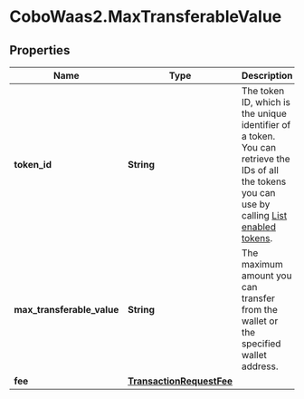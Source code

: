 # CoboWaas2.MaxTransferableValue

## Properties

Name | Type | Description | Notes
------------ | ------------- | ------------- | -------------
**token_id** | **String** | The token ID, which is the unique identifier of a token. You can retrieve the IDs of all the tokens you can use by calling [List enabled tokens](https://www.cobo.com/developers/v2/api-references/wallets/list-enabled-tokens). | [optional] 
**max_transferable_value** | **String** | The maximum amount you can transfer from the wallet or the specified wallet address. | [optional] 
**fee** | [**TransactionRequestFee**](TransactionRequestFee.md) |  | [optional] 



